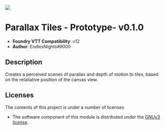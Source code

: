 ![](https://img.shields.io/badge/Foundry-v12-informational)

# Parallax Tiles - Prototype- v0.1.0
* **Foundry VTT Compatibility**: v12
* **Author**: EndlesNights#9000

## Description
Creates a perceived scenes of parallax and depth of motion to tiles, based on the retaliative position of the canvas view.

## Licenses
The contents of this project is under a number of licenses
* The software component of this module is distributed under the [GNUv3 license](https://github.com/EndlesNights/parallax-tiles/blob/main/LICENSE.txt).

